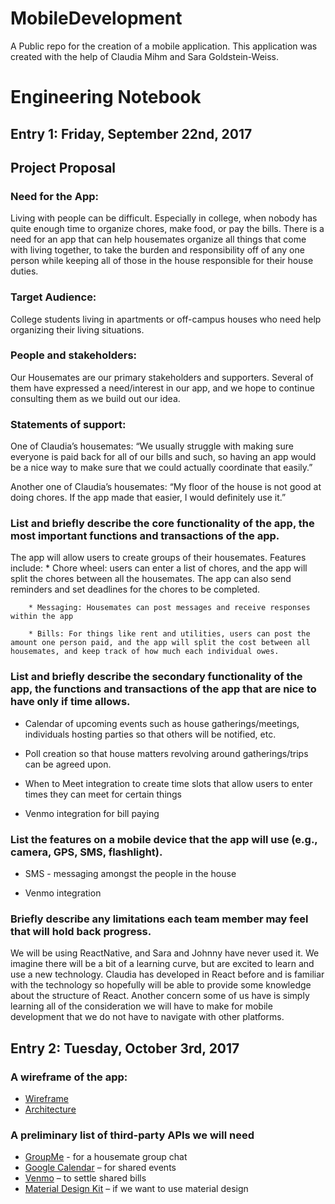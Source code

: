 # MobileDevelopment
A Public repo for the creation of a mobile application. This application was created with the help of Claudia Mihm and Sara Goldstein-Weiss.

# Engineering Notebook

## Entry 1: Friday, September 22nd, 2017

## Project Proposal

### Need for the App:

Living with people can be difficult. Especially in college, when nobody has quite enough time to organize chores, make food, or pay the bills. There is a need for an app that can help housemates organize all things that come with living together, to take the burden and responsibility off of any one person while keeping all of those in the house responsible for their house duties.
    
    
### Target Audience:

College students living in apartments or off-campus houses who need help organizing their living situations. 
    
### People and stakeholders: 

Our Housemates are our primary stakeholders and supporters. Several of them have expressed a need/interest in our app, and we hope to continue consulting them as we build out our idea.
    
### Statements of support:

One of Claudia’s housemates: “We usually struggle with making sure everyone is paid back for all of our bills and such, so having an app would be a nice way to make sure that we could actually coordinate that easily.”
    
Another one of Claudia’s housemates: “My floor of the house is not good at doing chores. If the app made that easier, I would definitely use it.”

### List and briefly describe the core functionality of the app, the most important functions and transactions of the app.

The app will allow users to create groups of their housemates. Features include:
        * Chore wheel: users can enter a list of chores, and the app will split the chores between all the housemates. The app can also send reminders and set deadlines for the chores to be completed. 
        
        * Messaging: Housemates can post messages and receive responses within the app
        
        * Bills: For things like rent and utilities, users can post the amount one person paid, and the app will split the cost between all housemates, and keep track of how much each individual owes. 


### List and briefly describe the secondary functionality of the app, the functions and transactions of the app that are nice to have only if time allows.

* Calendar of upcoming events such as house gatherings/meetings, individuals hosting parties so that others will be notified, etc.

* Poll creation so that house matters revolving around gatherings/trips can be agreed upon. 

* When to Meet integration to create time slots that allow users to enter times they can meet for certain things

* Venmo integration for bill paying 

### List the features on a mobile device that the app will use (e.g., camera, GPS, SMS, flashlight).

* SMS - messaging amongst the people in the house

* Venmo integration

### Briefly describe any limitations each team member may feel that will hold back progress.

We will be using ReactNative, and Sara and Johnny have never used it. We imagine there will be a bit of a learning curve, but are excited to learn and use a new technology. Claudia has developed in React before and is familiar with the technology so hopefully will be able to provide some knowledge about the structure of React. Another concern some of us have is simply learning all of the consideration we will have to make for mobile development that we do not have to navigate with other platforms.  

## Entry 2: Tuesday, October 3rd, 2017

### A wireframe of the app: 
* [Wireframe](http://9md4kk.axshare.com/#g=1&p=open)
* [Architecture](http://garanw.axshare.com/#g=1)


### A preliminary list of third-party APIs we will need

* [GroupMe](https://dev.groupme.com/) - for a housemate group chat
* [Google Calendar](https://developers.google.com/google-apps/calendar/) – for shared events
* [Venmo](https://developer.venmo.com/) – to settle shared bills
* [Material Design Kit](http://www.xinthink.com/react-native-material-kit/) – if we want to use material design

